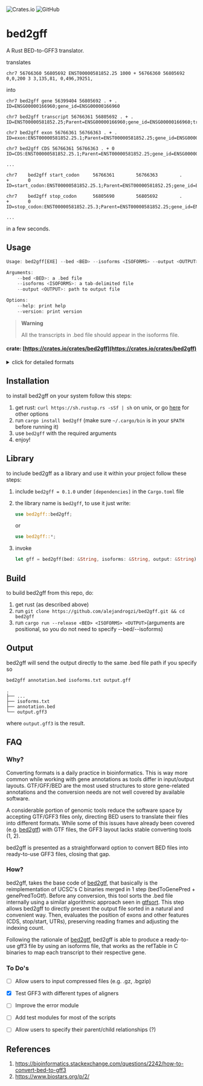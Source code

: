 ![Crates.io](https://img.shields.io/crates/v/bed2gff?color=green)
![GitHub](https://img.shields.io/github/license/alejandrogzi/bed2gff?color=blue)

# **bed2gff**

A Rust BED-to-GFF3 translator.


translates
```
chr7 56766360 56805692 ENST00000581852.25 1000 + 56766360 56805692 0,0,200 3 3,135,81, 0,496,39251,
```
into
```
chr7 bed2gff gene 56399404 56805692 . + . ID=ENSG00000166960;gene_id=ENSG00000166960

chr7 bed2gff transcript 56766361 56805692 . + . ID=ENST00000581852.25;Parent=ENSG00000166960;gene_id=ENSG00000166960;transcript_id=ENST00000581852.25

chr7 bed2gff exon 56766361 56766363 . + . ID=exon:ENST00000581852.25.1;Parent=ENST00000581852.25;gene_id=ENSG00000166960;transcript_id=ENST00000581852.25,exon_number=1

chr7 bed2gff CDS 56766361 56766363 . + 0 ID=CDS:ENST00000581852.25.1;Parent=ENST00000581852.25;gene_id=ENSG00000166960;transcript_id=ENST00000581852.25,exon_number=1

...

chr7    bed2gff start_codon     56766361        56766363        .       +       0       ID=start_codon:ENST00000581852.25.1;Parent=ENST00000581852.25;gene_id=ENSG00000166960;transcript_id=ENST00000581852.25,exon_number=1

chr7    bed2gff stop_codon      56805690        56805692        .       +       0       ID=stop_codon:ENST00000581852.25.3;Parent=ENST00000581852.25;gene_id=ENSG00000166960;transcript_id=ENST00000581852.25,exon_number=3

...
```

in a few seconds.

## Usage
``` rust
Usage: bed2gff[EXE] --bed <BED> --isoforms <ISOFORMS> --output <OUTPUT>

Arguments:
    --bed <BED>: a .bed file
    --isoforms <ISOFORMS>: a tab-delimited file
    --output <OUTPUT>: path to output file

Options:
    --help: print help
    --version: print version
```

>**Warning** 
>
>All the transcripts in .bed file should appear in the isoforms file.
#### crate: [https://crates.io/crates/bed2gff](https://crates.io/crates/bed2gff)

<details>
<summary>click for detailed formats</summary>
<p>
bed2gff just needs two files:

1. a .bed file

    tab-delimited files with 3 required and 9 optional fields:

    ```
    chrom   chromStart  chromEnd      name    ...
      |         |           |           |
    chr20   50222035    50222038    ENST00000595977    ...
    ```

    see [BED format](https://genome.ucsc.edu/FAQ/FAQformat.html#format1) for more information

2. a tab-delimited .txt/.tsv/.csv/... file with genes/isoforms (all the transcripts in .bed file should appear in the isoforms file):

    ```
    > cat isoforms.txt

    ENSG00000198888 ENST00000361390
    ENSG00000198763 ENST00000361453
    ENSG00000198804 ENST00000361624
    ENSG00000188868 ENST00000595977
    ```

    you can build a custom file for your preferred species using [Ensembl BioMart](https://www.ensembl.org/biomart/martview). 

</p>
</details>

## Installation
to install bed2gff on your system follow this steps:
1. get rust: `curl https://sh.rustup.rs -sSf | sh` on unix, or go [here](https://www.rust-lang.org/tools/install) for other options
2. run `cargo install bed2gff` (make sure `~/.cargo/bin` is in your `$PATH` before running it)
4. use `bed2gff` with the required arguments
5. enjoy!


## Library
to include bed2gff as a library and use it within your project follow these steps:
1. include `bed2gff = 0.1.0` under `[dependencies]` in the `Cargo.toml` file
2. the library name is `bed2gff`, to use it just write:

    ``` rust
    use bed2gff::bed2gff; 
    ```
    or 
    ``` rust
    use bed2gff::*;
    ```
3. invoke
    ``` rust
    let gff = bed2gff(bed: &String, isoforms: &String, output: &String)
    ```

## Build
to build bed2gff from this repo, do:

1. get rust (as described above)
2. run `git clone https://github.com/alejandrogzi/bed2gff.git && cd bed2gff`
3. run `cargo run --release <BED> <ISOFORMS> <OUTPUT>`(arguments are positional, so you do not need to specify --bed/--isoforms)


## Output

bed2gff will send the output directly to the same .bed file path if you specify so

```
bed2gff annotation.bed isoforms.txt output.gff

.
├── ...
├── isoforms.txt
├── annotation.bed
└── output.gff3
```
where `output.gff3` is the result.

## FAQ
### Why?

Converting formats is a daily practice in bioinformatics. This is way more common while working with gene annotations as tools differ in input/output layouts. GTF/GFF/BED are the most used structures to store gene-related annotations and the conversion needs are not well covered by available software. 

A considerable portion of genomic tools reduce the software space by accepting GTF/GFF3 files only, directing BED users to translate their files into different formats. While some of this issues have already been covered (e.g. [bed2gtf](https://github.com/alejandrogzi/bed2gtf)) with GTF files, the GFF3 layout lacks stable converting tools (1, 2).

bed2gff is presented as a straightforward option to convert BED files into ready-to-use GFF3 files, closing that gap.  


### How?
bed2gff, takes the base code of [bed2gtf](https://github.com/alejandrogzi/bed2gtf), that basically is the reimplementation of UCSC's C binaries merged in 1 step (bedToGenePred + genePredToGtf). Before any conversion, this tool sorts the .bed file internally using a similar algorithmic approach seen in [gtfsort](https://github.com/alejandrogzi/gtfsort). This step allows bed2gff to directly present the output file sorted in a natural and convenient way. Then, evaluates the position of exons and other features (CDS, stop/start, UTRs), preserving reading frames and adjusting the indexing count.

Following the rationale of [bed2gtf](https://github.com/alejandrogzi/bed2gtf), bed2gff is able to produce a ready-to-use gff3 file by using an isoforms file, that works as the refTable in C binaries to map each transcript to their respective gene. 

### To Do's

- [ ] Allow users to input compressed files (e.g. .gz, .bgzip)
- [x] Test GFF3 with different types of aligners
- [ ] Improve the error module
- [ ] Add test modules for most of the scripts
- [ ] Allow users to specify their parent/child relationships (?)


## References

1. https://bioinformatics.stackexchange.com/questions/2242/how-to-convert-bed-to-gff3
2. https://www.biostars.org/p/2/
